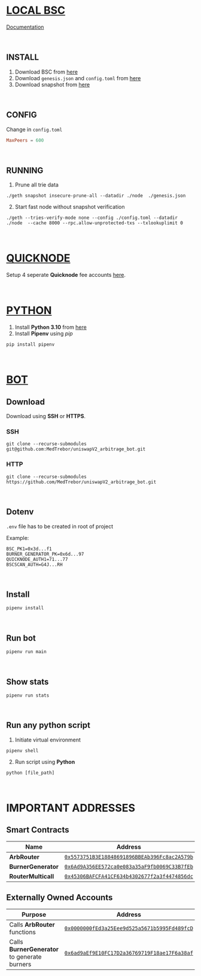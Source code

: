 # [LOCAL BSC](https://github.com/bnb-chain/bsc)

[Documentation](https://docs.bnbchain.org/docs/BSC-fast-node)

<br>

## INSTALL
1. Download BSC from [here](https://github.com/bnb-chain/bsc/releases/download/v1.2.3/geth_windows.exe)
2. Download `genesis.json` and `config.toml` from [here](https://github.com/bnb-chain/bsc/releases/download/v1.2.3/mainnet.zip)
3. Download snapshot from [here](https://github.com/48Club/bsc-snapshots)

<br>

## CONFIG
Change in `config.toml`
```toml
MaxPeers = 600
```

<br>

## RUNNING
1. Prune all trie data
```
./geth snapshot insecure-prune-all --datadir ./node  ./genesis.json
```
2. Start fast node without snapshot verification
```
./geth --tries-verify-mode none --config ./config.toml --datadir ./node  --cache 8000 --rpc.allow-unprotected-txs --txlookuplimit 0
```

<br>

# [QUICKNODE](https://www.quicknode.com/)
Setup 4 seperate **Quicknode** fee accounts [here](https://www.quicknode.com/signup).

<br>

# [PYTHON](https://www.python.org/)
1. Install **Python 3.10** from [here](https://www.python.org/downloads/)
2. Install **Pipenv** using *pip*
```
pip install pipenv
```

<br>

# [BOT](https://github.com/MedTrebor/uniswapV2_arbitrage_bot)
## Download
Download using **SSH** or **HTTPS**.

### SSH
```
git clone --recurse-submodules git@github.com:MedTrebor/uniswapV2_arbitrage_bot.git
```

### HTTP
```
git clone --recurse-submodules https://github.com/MedTrebor/uniswapV2_arbitrage_bot.git
```

<br>

## Dotenv
`.env` file has to be created in root of project

Example:
```
BSC_PK1=0x3d...f1
BURNER_GENERATOR_PK=0x6d...97
QUICKNODE_AUTH1=71...77
BSCSCAN_AUTH=G4J...RH
```

<br>

## Install
```
pipenv install
```

<br>

## Run bot
```
pipenv run main
```

<br>

## Show stats
```
pipenv run stats
```

<br>

## Run any python script
1. Initiate virtual environment
```
pipenv shell
```
2. Run script using **Python**
```
python [file_path]
```

<br>

# IMPORTANT ADDRESSES
## Smart Contracts
| Name | Address |
| --- | --- |
| **ArbRouter** | [`0x5573751B3E18848691896BBEAb396Fc8ac2A579b`](https://bscscan.com/address/0x5573751b3e18848691896bbeab396fc8ac2a579b) |
| **BurnerGenerator** | [`0x6Ad9A356EE572ca0e083a35aF9fb0069C33B7fEb`](https://bscscan.com/address/0x6ad9a356ee572ca0e083a35af9fb0069c33b7feb) |
| **RouterMulticall** | [`0x45306BAFCFA41CF634b4302677f2a3f4474856dc`](https://bscscan.com/address/0x45306BAFCFA41CF634b4302677f2a3f4474856dc)

## Externally Owned Accounts
| Purpose | Address |
| ------ | ------ |
| Calls **ArbRouter** functions | [`0x0000000fEd3a25Eee9d525a5671b5995Fd489fcD`](https://bscscan.com/address/0x0000000fEd3a25Eee9d525a5671b5995Fd489fcD) |
| Calls **BurnerGenerator** to generate burners | [`0x6ad9aEf9E10FC17D2a36769719F18ae17F6a38af`](https://bscscan.com/address/0x6ad9aef9e10fc17d2a36769719f18ae17f6a38af) |

